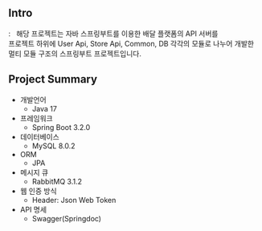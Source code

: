 ## Intro
: &nbsp; 해당 프로젝트는 자바 스프링부트를 이용한 배달 플랫폼의 API 서버를<br>
프로젝트 하위에 User Api, Store Api, Common, DB 각각의 모듈로 나누어 개발한 멀티 모듈 구조의 스프링부트 프로젝트입니다.

## Project Summary
- 개발언어
  - Java 17
- 프레임워크
  - Spring Boot 3.2.0
- 데이터베이스
  - MySQL 8.0.2
- ORM
  - JPA
- 메시지 큐
  - RabbitMQ 3.1.2
- 웹 인증 방식
  - Header: Json Web Token
- API 명세
  - Swagger(Springdoc)
